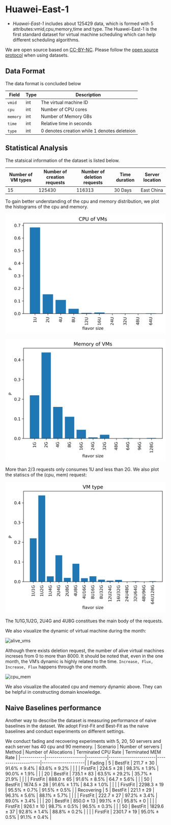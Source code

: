 Huawei-East-1
=======

* *Huawei-East-1* includes about 125429 data, which is formed with 5 attributes:vmid,cpu,memory,time and type. The Huawei-East-1 is the first standard dataset for virtual machine scheduling which can help different scheduling algorithms. 

We are open source based on [CC-BY-NC](https://github.com/huaweicloud/VM-placement-dataset/blob/main/Huawei-East-1/LICENSE). Please follow the [open source protocol](https://github.com/huaweicloud/VM-placement-dataset/blob/main/Huawei-East-1/LICENSE) when using datasets.

Data Format
--------------------

The data format is concluded below 


| Field  | Type | Description                                  |
|--------|------|----------------------------------------------|
| `vmid`   | int  | The virtual machine ID                       |
| `cpu`    | int  | Number of CPU cores                          |
| `memory` | int  | Number of Memory GBs                         |
| `time`   | int  | Relative time in seconds                     |
| `type`   | int  | 0 denotes creation while 1 denotes deleteion |


Statistical Analysis
--------------------

The statsical information of the dataset is listed below.

| Number of VM types  | Number of creation requests | Number of deletion requests |Time duration|Server location
|--------|------|-------------|------------------|---------------|
| 15   | 125430  | 116313 |30 Days|East China|

To gain better understanding of the cpu and memory distribution, we plot the histograms of the cpu and memory.

![cpu](images/cpu.png)

![mem](images/mem.png)

More than 2/3 requests only consumes 1U and less than 2G. We also plot the statiscs of the (cpu, mem) request:

![vm_type](images/vm_type.png)

The 1U1G,1U2G, 2U4G and 4U8G constitues the main body of the requests.

We also visualize the dynamic of virtual machine during the month:

![alive_vms](images/alive_vms.png)


Although there exists deletion request, the number of alive virtual machines increses from 0 to more than 8000. It
should be noted that, even in the one month, the VM’s dynamic is highly related to the time.
``Increase, Flux, Increase, Flux`` happens through the one month.

![cpu_mem](images/cpu_mem.png)


We also visualize the allocated cpu and memory dynamic above. They can be helpful in constructing domain knowledge.

Naive Baselines performance
---------------------------

Another way to describe the dataset is measuring performance of naive baselines in the dataset. We adopt First-Fit and
Best-Fit as the naive baselines and conduct experiments on different settings.

We conduct fading and recovering experiments with 5, 20, 50 servers and each server has 40 cpu and 90 memeory.
| Scenario   | Number of servers | Method   | Number of Allocations | Terminated CPU Rate | Terminated MEM Rate |
|------------|-------------------|----------|-----------------------|---------------------|---------------------|
| Fading     | 5                 | BestFit  | 211.7 ± 30            | 91.6% ± 9.4%        | 83.6% ± 9.2%        |
|            |                   | FirstFit | 224.5 ± 28            | 98.3% ± 1.9%        | 90.0% ± 1.9%        |
|            | 20                | BestFit  | 735.1 ± 83            | 63.5% ± 29.2%       | 35.7% ± 21.9%       |
|            |                   | FirstFit | 888.0 ± 65            | 91.6% ± 8.5%        | 64.7 ± 5.6%         |
|            | 50                | BestFit  | 1674.5 ± 28           | 91.6% ± 1.1%        | 84.3 ± 1.0%         |
|            |                   | FirstFit | 2298.3 ± 19           | 95.5% ± 0.7%        | 91.5% ± 0.5%        |
| Recovering | 5                 | BestFit  | 221.1 ± 29            | 96.3% ± 5.6%        | 88.1% ± 5.7%        |
|            |                   | FirstFit | 222.7 ± 27            | 97.2% ± 3.4%        | 89.0% ± 3.4%        |
|            | 20                | BestFit  | 850.0 ± 13            | 99.1% ± 0           | 95.8% ± 0           |
|            |                   | FirstFit | 926.1 ± 10            | 98.7% ± 0.5%        | 96.5% ± 0.3%        |
|            | 50                | BestFit  | 1829.6 ± 37           | 92.8% ± 1.4%        | 88.8% ± 0.2%        |
|            |                   | FirstFit | 2301.7 ± 19           | 95.0% ± 0.5%        | 91.1% ± 0.4%        |